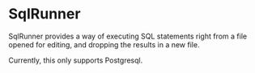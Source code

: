 SqlRunner
=========

SqlRunner provides a way of executing SQL statements right from a file opened
for editing, and dropping the results in a new file.

Currently, this only supports Postgresql.

